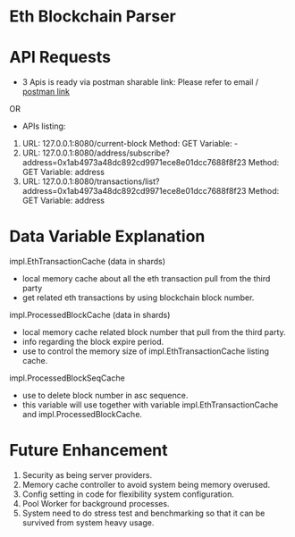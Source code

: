 # Eth Blockchain Parser

# API Requests
- 3 Apis is ready via postman sharable link:
Please refer to email / [postman link](https://api.postman.com/collections/2812573-6dc0c239-895d-430e-b85f-1b6600751ef4?access_key=<access_key>)

OR

- APIs listing:
1. URL: 127.0.0.1:8080/current-block
   Method: GET 
   Variable: -
2. URL: 127.0.0.1:8080/address/subscribe?address=0x1ab4973a48dc892cd9971ece8e01dcc7688f8f23
   Method: GET 
   Variable: address
3. URL: 127.0.0.1:8080/transactions/list?address=0x1ab4973a48dc892cd9971ece8e01dcc7688f8f23
   Method: GET
   Variable: address

# Data Variable Explanation
impl.EthTransactionCache (data in shards)
- local memory cache about all the eth transaction pull from the third party
- get related eth transactions by using blockchain block number.

impl.ProcessedBlockCache (data in shards)
- local memory cache related block number that pull from the third party.
- info regarding the block expire period.
- use to control the memory size of impl.EthTransactionCache listing cache.

impl.ProcessedBlockSeqCache
- use to delete block number in asc sequence.
- this variable will use together with variable impl.EthTransactionCache and impl.ProcessedBlockCache.

# Future Enhancement
1. Security as being server providers.
2. Memory cache controller to avoid system being memory overused. 
3. Config setting in code for flexibility system configuration.
4. Pool Worker for background processes.
5. System need to do stress test and benchmarking so that it can be survived from system heavy usage.